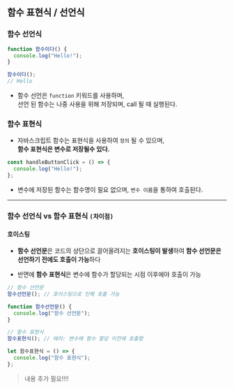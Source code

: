 ## 함수 표현식 / 선언식

### 함수 선언식

```jsx
function 함수이다() {
  console.log("Hello!");
}

함수이다();
// Hello
```

- 함수 선언은 `function` 키워드를 사용하며,  
  선언 된 함수는 나중 사용을 위해 저장되며, call 될 때 실행된다.

### 함수 표현식

- 자바스크립트 함수는 표현식을 사용하여 `정의` 될 수 있으며,  
  **함수 표현식은 변수로 저장될수 있다.**

```jsx
const handleButtonClick = () => {
  console.log("Hello!");
};
```

- 변수에 저장된 함수는 함수명이 필요 없으며, `변수 이름`을 통하여 호출된다.

---

### 함수 선언식 vs 함수 표현식 `(차이점)`

#### 호이스팅

- **함수 선언문**은 코드의 상단으로 끌어올려지는 **호이스팅이 발생**하여 **함수 선언문은 선언하기 전에도 호출이 가능**하다

* 반면에 **함수 표현식**은 변수에 함수가 할당되는 시점 이후에야 호출이 가능

```jsx
// 함수 선언문
함수선언문(); // 호이스팅으로 인해 호출 가능

function 함수선언문() {
  console.log("함수 선언문");
}

// 함수 표현식
함수표현식(); // 에러: 변수에 함수 할당 이전에 호출함

let 함수표현식 = () => {
  console.log("함수 표현식");
};
```

> 내용 추가 필요!!!!
